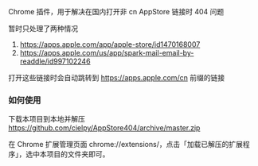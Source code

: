 Chrome 插件，用于解决在国内打开非 cn AppStore 链接时 404 问题

暂时只处理了两种情况

1. https://apps.apple.com/app/apple-store/id1470168007
2. https://apps.apple.com/us/app/spark-mail-email-by-readdle/id997102246


打开这些链接时会自动跳转到 https://apps.apple.com/cn 前缀的链接


### 如何使用 

下载本项目到本地并解压 https://github.com/cielpy/AppStore404/archive/master.zip

在 Chrome 扩展管理页面 chrome://extensions/，点击「加载已解压的扩展程序」，选中本项目的文件夹即可。